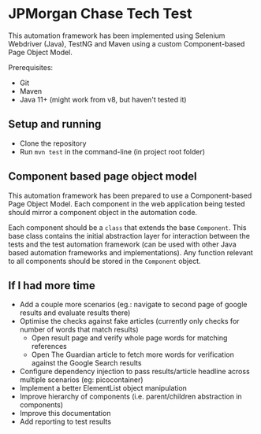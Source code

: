 # JPMorgan Chase Tech Test

This automation framework has been implemented using Selenium Webdriver (Java), TestNG and Maven using a custom Component-based Page Object Model.

Prerequisites:
- Git
- Maven
- Java 11+ (might work from v8, but haven't tested it)

## Setup and running

- Clone the repository
- Run `mvn test` in the command-line (in project root folder)

## Component based page object model
This automation framework has been prepared to use a Component-based Page Object Model.
Each component in the web application being tested should mirror a component object in the automation code.

Each component should be a `class` that extends the base `Component`.
This base class contains the initial abstraction layer for interaction between the tests and the test automation framework (can be used with other Java based automation frameworks and implementations).
Any function relevant to all components should be stored in the `Component` object.

## If I had more time

- Add a couple more scenarios (eg.: navigate to second page of google results and evaluate results there)
- Optimise the checks against fake articles (currently only checks for number of words that match results)
  - Open result page and verify whole page words for matching references
  - Open The Guardian article to fetch more words for verification against the Google Search results
- Configure dependency injection to pass results/article headline across multiple scenarios (eg: picocontainer)
- Implement a better ElementList object manipulation
- Improve hierarchy of components (i.e. parent/children abstraction in components)
- Improve this documentation
- Add reporting to test results
